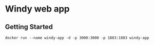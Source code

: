 # Windy web app

## Getting Started

`docker run --name windy-app -d -p 3000:3000 -p 1883:1883 windy-app`
